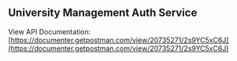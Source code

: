 ## University Management Auth Service

View API Documentation: [https://documenter.getpostman.com/view/20735271/2s9YC5xC6J](https://documenter.getpostman.com/view/20735271/2s9YC5xC6J)
